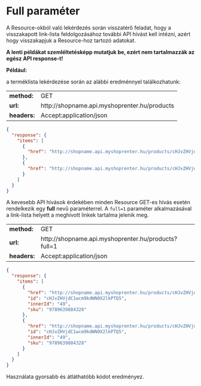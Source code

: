 # Full paraméter

A Resource-okból való lekérdezés során visszatérő feladat, hogy a visszakapott link-lista feldolgozásához további API hívást kell intézni, azért hogy visszakapjuk a Resource-hoz tartozó adatokat.

**A lenti példákat szemléltetésképp mutatjuk be, ezért nem tartalmazzák az egész API response-t!**

**Például:**

a terméklista lekérdezése során az alábbi eredménnyel találkozhatunk:

<table>
  <tr>
    <td><b>method:</b></td>
    <td>GET</td>
  </tr>
  <tr>
    <td><b>url:</b></td>
    <td>http://shopname.api.myshoprenter.hu/products</td>
  </tr>
  <tr>
    <td><b>headers:</b></td>
    <td>Accept:application/json</td>
  </tr>
</table>

```json
{
  "response": {
    "items": [
      {
        "href": "http://shopname.api.myshoprenter.hu/products/cHJvZHVjdC1wcm9kdWN0X2lkPTQ5"
      },
      {
        "href": "http://shopname.api.myshoprenter.hu/products/cHJvZHVjdC1wcm9kdWN0X2lkPTUw"
      }
    ]
  }
}
```

A kevesebb API hívások érdekében minden Resource GET-es hívás esetén rendelkezik egy **full** nevű paraméterrel. 
A `full=1` paraméter alkalmazásával a link-lista helyett a meghívott linkek tartalma jelenik meg.

<table>
  <tr>
    <td><b>method:</b></td>
    <td>GET</td>
  </tr>
  <tr>
    <td><b>url:</b></td>
    <td>http://shopname.api.myshoprenter.hu/products?full=1</td>
  </tr>
  <tr>
    <td><b>headers:</b></td>
    <td>Accept:application/json</td>
  </tr>
</table>

```json
{
  "response": {
    "items": [
      {
        "href": "http://shopname.api.myshoprenter.hu/products/cHJvZHVjdC1wcm9kdWN0X2lkPTQ5",
        "id": "cHJvZHVjdC1wcm9kdWN0X2lkPTQ5",
        "innerId": "49",
        "sku": "9789639884328"
      },
      {
        "href": "http://shopname.api.myshoprenter.hu/products/cHJvZHVjdC1wcm9kdWN0X2lkPTQ5",
        "id": "cHJvZHVjdC1wcm9kdWN0X2lkPTQ5",
        "innerId": "49",
        "sku": "9789639884328"
      }
    ]
  }
}
```

Használata gyorsabb és átláthatóbb kódot eredményez.
